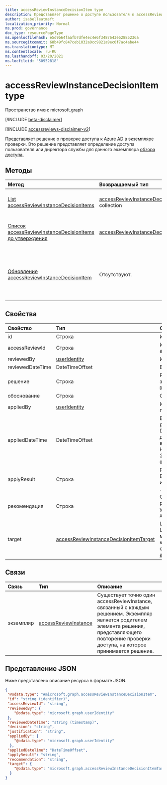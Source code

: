 ```yaml
---
title: accessReviewInstanceDecisionItem type
description: Представляет решение о доступе пользователя к accessReviewInstance.
author: isabelleatmsft
localization_priority: Normal
ms.prod: governance
doc_type: resourcePageType
ms.openlocfilehash: e5d9b64faafb7dfe4ec4e6f3487643e62885236a
ms.sourcegitcommit: 68b49fc847ceb1032a9cc9821a9ec0f7ac4abe44
ms.translationtype: MT
ms.contentlocale: ru-RU
ms.lasthandoff: 03/20/2021
ms.locfileid: "50952818"
---
```

# <a name="accessreviewinstancedecisionitem-resource-type"></a>accessReviewInstanceDecisionItem type

Пространство имен: microsoft.graph

[!INCLUDE [beta-disclaimer](../../includes/beta-disclaimer.md)]

[!INCLUDE [accessreviews-disclaimer-v2](../../includes/accessreviews-disclaimer-v2.md)]

Представляет решение о проверке доступа к Azure [AD](accessreviewsv2-root.md) в экземпляре проверки. Это решение представляет определение доступа пользователя или директора службы для данного экземпляра [обзора доступа.](accessreviewinstance.md)

## <a name="methods"></a>Методы

| Метод | Возвращаемый тип | Описание |
|:---------------|:--------|:----------|
|[List accessReviewInstanceDecisionItems](../api/accessreviewinstancedecisionitem-list.md) | [accessReviewInstanceDecisionItem](accessreviewinstancedecisionitem.md) collection | Списки всех accessReviewInstanceDecisionItem для определенного accessReviewInstance. |
|[Список accessReviewInstanceDecisionItems до утверждения](../api/accessreviewinstancedecisionitem-listpendingapproval.md) | [accessReviewInstanceDecisionItem.](accessreviewinstancedecisionitem.md) | Получите все accessReviewInstanceDecisionItems, назначенные вызываемой пользователю, для определенного accessReviewInstance. |
|[Обновление accessReviewInstanceDecisionItem](../api/accessreviewinstancedecisionitem-update.md) | Отсутствуют. | Для любого accessReviewInstanceDecisionItems, на который вызывается пользователь, на который назначен рецензент, вызывающий пользователь может записать решение, заплатив объект решения. |

## <a name="properties"></a>Свойства
| Свойство | Тип |  Описание |
| :---------------| :---- | :---------- |
| id | Строка | Идентификатор решения. |
| accessReviewId | Строка | Идентификатор родителя accessReviewInstance. |
| reviewedBy | [userIdentity](useridentity.md) | Идентификатор рецензента. |
| reviewedDateTime | DateTimeOffset | Время, затмив время проверки. |
| решение | Строка | Результат проверки. Возможные значения: `Approve` `Deny` , , или `NotReviewed` `DontKnow` . |
| обоснование | Строка | Обоснование решения по пересмотру. |
| appliedBy | [userIdentity](useridentity.md) | Идентификатор пользователя, который применил решение. |
| appliedDateTime | DateTimeOffset | Время, за которое было применено решение об утверждении. Тип DatetimeOffset представляет сведения о дате и времени в формате ISO 8601 и всегда находится во времени UTC. Например, значение полуночи 1 января 2014 г. в формате UTC: `2014-01-01T00:00:00Z`.|
| applyResult | Строка | Результат применения решения. Возможные значения: `NotApplied` , , , , или `Success` `Failed` `NotFound` `NotSupported` . |
| рекомендация | Строка | Сгенерированная системой рекомендация для принятия решения об утверждении. Возможные значения: `Approve` `Deny` , или `NotAvailable` .  |
| target | [accessReviewInstanceDecisionItemTarget](accessreviewinstancedecisionitemtarget.md)  | Цель этого конкретного решения. Целевые показатели принятия решений могут быть разных типов , каждый из которых имеет свои собственные свойства. См. [accessReviewInstanceDecisionItemTarget](accessreviewinstancedecisionitemtarget.md). |

## <a name="relationships"></a>Связи

| Связь | Тип   |Описание|
|:---------------|:--------|:----------|
| экземпляр |[accessReviewInstance](accessreviewinstance.md) | Существует точно один accessReviewInstance, связанный с каждым решением. Экземпляр является родителем элемента решения, представляющего повторение проверки доступа, на которое принимается решение. |


## <a name="json-representation"></a>Представление JSON

Ниже представлено описание ресурса в формате JSON.

<!-- {
  "blockType": "resource",
  "keyProperty": "id",
  "@odata.type": "microsoft.graph.accessReviewInstanceDecisionItem",
  "openType": true
}
-->

```json
{
 "@odata.type": "#microsoft.graph.accessReviewInstanceDecisionItem",
 "id": "string (identifier)",
 "accessReviewId": "string",
 "reviewedBy": {
    "@odata.type": "microsoft.graph.userIdentity"
 },
 "reviewedDateTime": "string (timestamp)",
 "decision": "string",
 "justification": "string",
 "appliedBy": {
    "@odata.type": "microsoft.graph.userIdentity"
  },
 "appliedDateTime": "DateTimeOffset",
 "applyResult": "string",
 "recommendation": "string",
 "target": {
    "@odata.type": "microsoft.graph.accessReviewInstanceDecisionItemTarget"
  }
}
```

<!--
{
  "type": "#page.annotation",
  "description": "accessReviewInstanceDecisionItem resource",
  "keywords": "",
  "section": "documentation",
  "tocPath": "",
  "suppressions": []
}
-->
